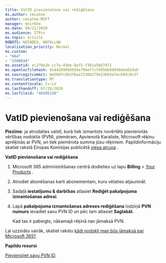 ```yaml
---
title: VatID pievienošana vai rediģēšana
ms.author: cmcatee
author: cmcatee-MSFT
manager: mnirkhe
ms.date: 04/21/2020
ms.audience: ITPro
ms.topic: article
ROBOTS: NOINDEX, NOFOLLOW
localization_priority: Normal
ms.custom:
- "664"
- "1500034"
ms.assetid: ec278e2b-cc7a-43be-8af5-f381a50d7471
ms.openlocfilehash: 814420999d926e79bef7cfd956b0d949e6a82da0
ms.sourcegitcommit: 0e50dfcdb3f6aa72368279e23b83efecb9dc9c3f
ms.translationtype: MT
ms.contentlocale: lv-LV
ms.lasthandoff: 07/28/2020
ms.locfileid: "46505156"
---
```

# <a name="how-to-add-or-edit-a-vatid"></a>VatID pievienošana vai rediģēšana

**Piezīme**: ja atrodaties valstī, kurā tiek izmantots novērtēts pievienotās vērtības nodoklis (PVN), piemēram, Apvienotā Karaliste, Microsoft rēķinu aprēķinās ar PVN, un tiek piemērota summa jūsu rēķiniem. Papildinformāciju skatiet rakstā Eiropas Komisijas publicētā [viesa atruna](https://go.microsoft.com/fwlink/p/?LinkID=841741) .

**VatID pievienošana vai rediģēšana**

1. Microsoft 365 administrēšanas centrā dodieties uz lapu **Billing** \> [Your Products](https://go.microsoft.com/fwlink/p/?linkid=842054) .

2. Atrodiet abonēšanas karti abonementam, kuru vēlaties atjaunināt.

3. Sadaļā **iestatījumu & darbības** atlasiet **Rediģēt pakalpojuma izmantošanas adresi**.

4. Lapā **pakalpojuma izmantošanas adreses rediģēšana** lodziņā **PVN numurs** ievadiet savu PVN ID un pēc tam atlasiet **Saglabāt**.

    Kad tas ir pabeigts, nākamajā rēķinā nav jāmaksā PVN.

Lai uzzinātu vairāk, skatiet rakstu [kādi nodokļi man būs jāmaksā par Microsoft 365?](https://docs.microsoft.com/microsoft-365/commerce/billing-and-payments/tax-information).

**Papildu resursi**

[Pievienojiet savu PVN ID](https://docs.microsoft.com/microsoft-365/commerce/billing-and-payments/tax-information?view=o365-worldwide#add-your-vat-id-eu-countries-only).